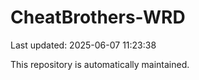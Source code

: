 # CheatBrothers-WRD

Last updated: 2025-06-07 11:23:38

This repository is automatically maintained.
